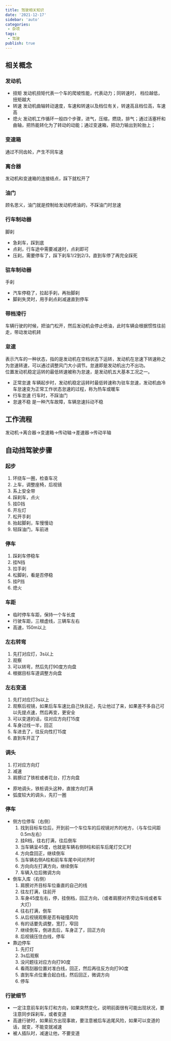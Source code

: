 ```yaml
---
title: 驾驶相关知识
date: '2021-12-17'
sidebar: 'auto'
categories:
 - 杂项
tags:
 - 驾驶
publish: true
---
```


## 相关概念
### 发动机
- 扭矩
发动机扭矩代表一个车的爬坡性能，代表动力；同转速时， 档位越低，扭矩越大
- 转速
发动机曲轴转动速度，车速和转速以及档位有关，转速高且档位高，车速高
- 熄火
发动机工作循环一般四个步骤，进气，压缩，燃烧，排气；通过活塞杆和曲轴，把热能转化为了转动的动能；通过变速箱，把动力输出到轮胎上；

### 变速箱
通过不同齿轮，产生不同车速
### 离合器
发动机和变速箱的连接结点，踩下就松开了
### 油门
顾名思义，油门就是控制给发动机喷油的，不踩油门时怠速
### 行车制动器
脚刹
- 急刹车，踩到底
- 点刹，行车途中需要减速时，点刹即可
- 压刹，需要停车了，踩下刹车1/2到2/3，直到车停了再完全踩死
### 驻车制动器
手刹
- 汽车停稳了，拉起手刹，再抬脚刹
- 脚刹失灵时，用手刹点刹减速直到停车
### 带档滑行
车辆行驶的时候，把油门松开，然后发动机会停止喷油，此时车辆会根据惯性往前走，带动发动机转
### 怠速
表示汽车的一种状态，指的是发动机在空档状态下运转，发动机在怠速下转速称之为怠速转速，可以通过调整风门大小调节。怠速即是发动机出力不出功。  
位置发动机稳定运转的最低转速被称为怠速，是发动机五大基本工况之一。  
- 正常怠速
车辆起步时，发动机稳定运转时最低转速称为驻车怠速，发动机由冷车怠速变为正常工作状态怠速的过程，称为热车或暖车
- 行车怠速
行车时，不踩油门
- 怠速不稳
是一种汽车故障，车辆怠速抖动不稳

## 工作流程
发动机->离合器->变速箱->传动轴->差速器->传动半轴

## 自动挡驾驶步骤
### 起步
1. 环绕车一圈，检查车况
2. 上车，调整座椅，后视镜
3. 系上安全带
4. 踩刹车，点火
5. 挂D挡
6. 开左灯
7. 松开手刹
8. 抬起脚刹，车慢慢动
9. 轻踩油门，车前进

### 停车
1. 踩刹车停稳车
2. 挂N挡
3. 拉手刹
4. 松脚刹，看是否停稳
5. 挂P挡
6. 熄火

### 车距
- 临时停车车距，保持一个车长度
- 行驶车距，三根虚线，三辆车左右
- 高速，150m以上

### 左右转弯
1. 先打对应灯，3s以上
2. 观察
3. 可以转弯，然后先打90度方向盘
4. 根据目标车道调整方向盘

### 左右变道
1. 先打对应灯3s以上
2. 观察后视镜，如果后车车速比自己快且近，先让他过了来，如果差不多自己可以先提点速，然后再变，更安全
3. 可以变道的话，往对应方向打15度
4. 车身过线一半，回正
5. 车进去了，往反向性打15度
6. 直到车开正了

### 调头
1. 打对应方向灯
2. 减速
3. 肩膀过了铁桩或者花台，打方向盘
- 原地调头，铁桩调头这种，直接方向打满
- 弧度较大的调头，先打一圈

### 停车
- 侧方位停车（右侧）
	1. 找到目标车位后，开到前一个车位车的后视镜对齐的地方，（与车位间距0.5m左右）
	2. 挂R档，往右打满，往后倒车
	3. 当车辆呈45度，也就是车辆右侧B柱和前车后尾灯交汇时
	4. 方向盘回正，继续倒车
	5. 当车辆右侧A柱和前车车尾中间对齐时
	6. 方向向左打满方向，继续倒车
	7. 车辆入位后微调方向
- 倒车入库（右侧）
	1. 肩膀对齐目标车位垂直的自己的线
	2. 往左打满，往前开
	3. 车身45度左右，停，挂倒档，回正方向，（或者肩膀对齐旁边车线或者车大灯）
	4. 往右打满，倒车
	5. 从后视镜观察是否有碰撞风险
	6. 有的话要先调整，宽打，窄回
	7. 继续倒车，倒进去后，车身正了，回正方向
	8. 后视镜压住白线，停车
- 靠边停车
	1. 先打灯
	2. 3s后观察
	3. 没问题往对应方向打90度
	4. 看雨刮器位置对准白线，回正，然后再往反方向打90度
	5. 直到车点位重合起白线，然后回正，微调方向
	6. 停车

### 行驶细节
- 一定注意前车刹车灯和方向，如果突然变化，说明前面很有可能出现状况，要注意同步踩刹车，或者变道
- 高速行驶时，如果前方出现事故，要注意被后车追尾风险，如果可以变道的话，就变，不能变就减速
- 被人插队时，减速让他，不要变道